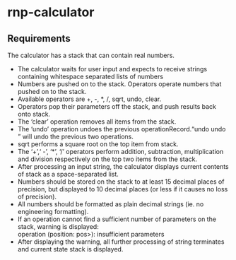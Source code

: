# rnp-calculator
## Requirements
The calculator has a stack that can contain real numbers.  
- The calculator waits for user input and expects to receive strings containing whitespace separated lists of numbers
- Numbers are pushed on to the stack. Operators operate numbers that pushed on to the stack.
- Available operators are +,  -, *, /, sqrt, undo, clear.
- Operators pop their parameters off the stack, and push results back onto stack. 
- The ‘clear’ operation removes all items from the stack.
- The ‘undo’ operation undoes the previous operationRecord.“undo undo ” will undo the previous two operations.
- sqrt performs a square root on the top item from stack.
- The ‘+’,‘ -’, ‘*’, ‘/’ operators perform addition, subtraction, multiplication and division respectively on the top two items from the stack.
- After processing an input string, the calculator displays current contents of stack as a space-separated list.
- Numbers should be stored on the stack to at least 15 decimal places of precision, but displayed to 10 decimal places (or less if it causes no loss of precision).
- All numbers should be formatted as plain decimal strings (ie. no engineering formatting).
- If an operation cannot find a sufficient number of parameters on the stack, warning is displayed:  
operation <operation> (position: pos>): insufficient parameters
- After displaying the warning, all further processing of string terminates and current state stack is displayed.
